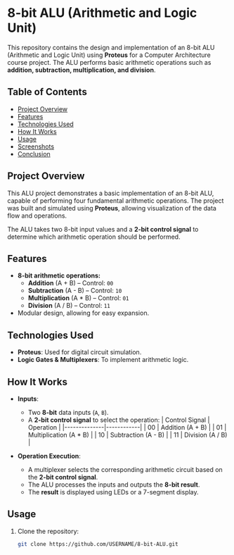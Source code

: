 # 8-bit ALU (Arithmetic and Logic Unit)

This repository contains the design and implementation of an 8-bit ALU (Arithmetic and Logic Unit) using **Proteus** for a Computer Architecture course project. The ALU performs basic arithmetic operations such as **addition, subtraction, multiplication, and division**.

## Table of Contents
- [Project Overview](#project-overview)
- [Features](#features)
- [Technologies Used](#technologies-used)
- [How It Works](#how-it-works)
- [Usage](#usage)
- [Screenshots](#screenshots/main.jpg)
- [Conclusion](#conclusion)

## Project Overview
This ALU project demonstrates a basic implementation of an 8-bit ALU, capable of performing four fundamental arithmetic operations. The project was built and simulated using **Proteus**, allowing visualization of the data flow and operations.

The ALU takes two 8-bit input values and a **2-bit control signal** to determine which arithmetic operation should be performed.

## Features
- **8-bit arithmetic operations:**
  - **Addition** (A + B) – Control: `00`
  - **Subtraction** (A - B) – Control: `10`
  - **Multiplication** (A * B) – Control: `01`
  - **Division** (A / B) – Control: `11`
- Modular design, allowing for easy expansion.

## Technologies Used
- **Proteus**: Used for digital circuit simulation.
- **Logic Gates & Multiplexers**: To implement arithmetic logic.

## How It Works
- **Inputs**: 
  - Two **8-bit** data inputs (`A`, `B`).
  - A **2-bit control signal** to select the operation:
    | Control Signal | Operation |
    |--------------|------------|
    | 00 | Addition (A + B) |
    | 01 | Multiplication (A * B) |
    | 10 | Subtraction (A - B) |
    | 11 | Division (A / B) |

- **Operation Execution**:
  - A multiplexer selects the corresponding arithmetic circuit based on the **2-bit control signal**.
  - The ALU processes the inputs and outputs the **8-bit result**.
  - The **result** is displayed using LEDs or a 7-segment display.

## Usage
1. Clone the repository:
   ```bash
   git clone https://github.com/USERNAME/8-bit-ALU.git
